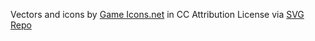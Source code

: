 Vectors and icons by <a href="https://game-icons.net/?ref=svgrepo.com" target="_blank">Game Icons.net</a> in CC Attribution License via <a href="https://www.svgrepo.com/" target="_blank">SVG Repo</a>